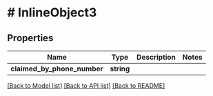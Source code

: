 # # InlineObject3

## Properties

Name | Type | Description | Notes
------------ | ------------- | ------------- | -------------
**claimed_by_phone_number** | **string** |  |

[[Back to Model list]](../../README.md#models) [[Back to API list]](../../README.md#endpoints) [[Back to README]](../../README.md)
